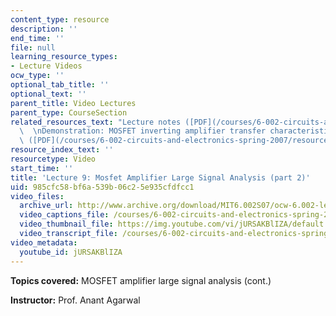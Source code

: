 ```yaml
---
content_type: resource
description: ''
end_time: ''
file: null
learning_resource_types:
- Lecture Videos
ocw_type: ''
optional_tab_title: ''
optional_text: ''
parent_title: Video Lectures
parent_type: CourseSection
related_resources_text: "Lecture notes ([PDF](/courses/6-002-circuits-and-electronics-spring-2007/resources/6002_l9))\
  \  \nDemonstration: MOSFET inverting amplifier transfer characteristic, large signal\
  \ ([PDF](/courses/6-002-circuits-and-electronics-spring-2007/resources/demo_08))"
resource_index_text: ''
resourcetype: Video
start_time: ''
title: 'Lecture 9: Mosfet Amplifier Large Signal Analysis (part 2)'
uid: 985cfc58-bf6a-539b-06c2-5e935cfdfcc1
video_files:
  archive_url: http://www.archive.org/download/MIT6.002S07/ocw-6.002-lec-mit-10250-07oct2003-220k.mp4
  video_captions_file: /courses/6-002-circuits-and-electronics-spring-2007/a848dd2127815a8ebeb831ef6e1b9ffd_jURSAKBlIZA.vtt
  video_thumbnail_file: https://img.youtube.com/vi/jURSAKBlIZA/default.jpg
  video_transcript_file: /courses/6-002-circuits-and-electronics-spring-2007/85621a938b41beb0feba40552bd5d49a_jURSAKBlIZA.pdf
video_metadata:
  youtube_id: jURSAKBlIZA
---
```


**Topics covered:** MOSFET amplifier large signal analysis (cont.)

**Instructor:** Prof. Anant Agarwal



